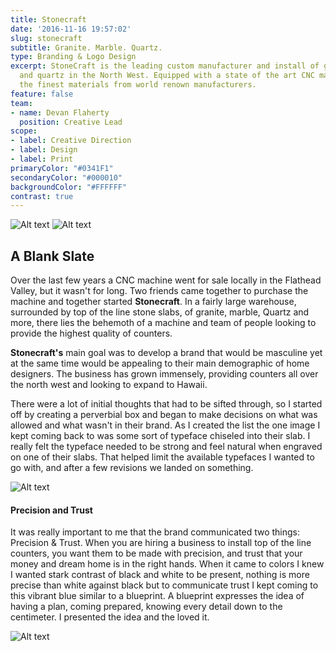 ```yaml
---
title: Stonecraft
date: '2016-11-16 19:57:02'
slug: stonecraft
subtitle: Granite. Marble. Quartz.
type: Branding & Logo Design
excerpt: StoneCraft is the leading custom manufacturer and install of granite, marble
  and quartz in the North West. Equipped with a state of the art CNC machine and only
  the finest materials from world renown manufacturers.
feature: false
team:
- name: Devan Flaherty
  position: Creative Lead
scope:
- label: Creative Direction
- label: Design
- label: Print
primaryColor: "#0341F1"
secondaryColor: "#000010"
backgroundColor: "#FFFFFF"
contrast: true
---
```


![Alt text](http://media.saltagency.co/projects/stonecraft/images/cnc.jpg)
![Alt text](http://media.saltagency.co/projects/stonecraft/images/brand.jpg)

## A Blank Slate
Over the last few years a CNC machine went for sale locally in the Flathead Valley, but it wasn't for long. Two friends came together to purchase the machine and together started **Stonecraft**. In a fairly large warehouse, surrounded by top of the line stone slabs, of granite, marble, Quartz and more, there lies the behemoth of a machine and team of people looking to provide the highest quality of counters.

**Stonecraft's** main goal was to develop a brand that would be masculine yet at the same time would be appealing to their main demographic of home designers. The business has grown immensely, providing counters all over the north west and looking to expand to Hawaii.

There were a lot of initial thoughts that had to be sifted through, so I started off by creating a perverbial box and began to make decisions on what was allowed and what wasn't in their brand. As I created the list the one image I kept coming back to was some sort of typeface chiseled into their slab. I really felt the typeface needed to be strong and feel natural when engraved on one of their slabs. That helped limit the available typefaces I wanted to go with, and after a few revisions we landed on something.

![Alt text](http://media.saltagency.co/projects/stonecraft/images/stacked.jpg)

#### Precision and Trust
It was really important to me that the brand communicated two things: Precision & Trust. When you are hiring a business to install top of the line counters, you want them to be made with precision, and trust that your money and dream home is in the right hands. When it came to colors I knew I wanted stark contrast of black and white to be present, nothing is more precise than white against black but to communicate trust I kept coming to this vibrant blue similar to a blueprint. A blueprint expresses the idea of having a plan, coming prepared, knowing every detail down to the centimeter. I presented the idea and the loved it.

![Alt text](http://media.saltagency.co/projects/stonecraft/images/cards.jpg)
